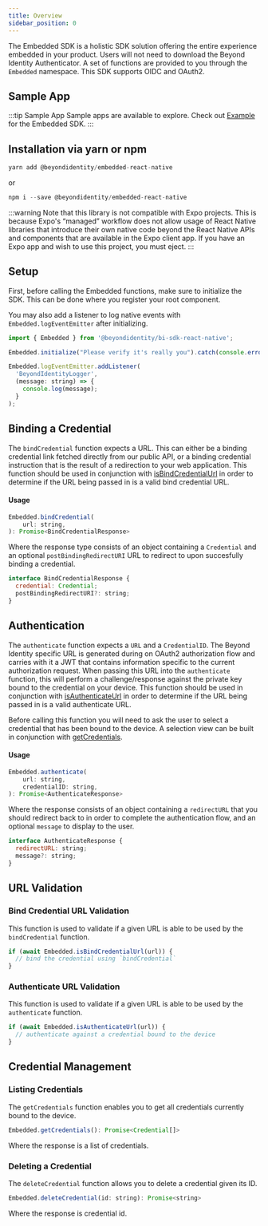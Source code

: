 ```yaml
---
title: Overview
sidebar_position: 0
---
```


The Embedded SDK is a holistic SDK solution offering the entire experience embedded in your product. Users will not need to download the Beyond Identity Authenticator. A set of functions are provided to you through the `Embedded` namespace. This SDK supports OIDC and OAuth2.

## Sample App

:::tip Sample App
Sample apps are available to explore. Check out [Example](https://github.com/gobeyondidentity/bi-sdk-react-native/tree/main/example) for the Embedded SDK.
:::

## Installation via yarn or npm

```javascript
yarn add @beyondidentity/embedded-react-native
```

or

```javascript
npm i --save @beyondidentity/embedded-react-native
```

:::warning
Note that this library is not compatible with Expo projects. This is because Expo's “managed” workflow does not allow usage of React Native libraries that introduce their own native code beyond the React Native APIs and components that are available in the Expo client app. If you have an Expo app and wish to use this project, you must eject.
:::

## Setup

First, before calling the Embedded functions, make sure to initialize the SDK. This can be done where you register your root component.

You may also add a listener to log native events with `Embedded.logEventEmitter` after initializing.

```javascript
import { Embedded } from '@beyondidentity/bi-sdk-react-native';

Embedded.initialize("Please verify it's really you").catch(console.error);

Embedded.logEventEmitter.addListener(
  'BeyondIdentityLogger',
  (message: string) => {
    console.log(message);
  }
);
```

## Binding a Credential

The `bindCredential` function expects a URL. This can either be a binding credential link fetched directly from our public API, or a binding credential instruction that is the result of a redirection to your web application. This function should be used in conjunction with [isBindCredentialUrl](#bind-credential-url-validation) in order to determine if the URL being passed in is a valid bind credential URL.

#### Usage

```javascript
Embedded.bindCredential(
    url: string,
): Promise<BindCredentialResponse>
```

Where the response type consists of an object containing a `Credential` and an optional `postBindingRedirectURI` URL to redirect to upon succesfully binding a credential.

```javascript
interface BindCredentialResponse {
  credential: Credential;
  postBindingRedirectURI?: string;
}
```

## Authentication

The `authenticate` function expects a `URL` and a `CredentialID`. The Beyond Identity specific URL is generated during on OAuth2 authorization flow and carries with it a JWT that contains information specific to the current authorization request. When passing this URL into the `authenticate` function, this will perform a challenge/response against the private key bound to the credential on your device. This function should be used in conjunction with [isAuthenticateUrl](#authenticate-url-validation) in order to determine if the URL being passed in is a valid authenticate URL.

Before calling this function you will need to ask the user to select a credential that has been bound to the device. A selection view can be built in conjunction with [getCredentials](#listing-credentials).

#### Usage

```javascript
Embedded.authenticate(
    url: string,
    credentialID: string,
): Promise<AuthenticateResponse>
```

Where the response consists of an object containing a `redirectURL` that you should redirect back to in order to complete the authentication flow, and an optional `message` to display to the user.

```javascript
interface AuthenticateResponse {
  redirectURL: string;
  message?: string;
}
```

## URL Validation

### Bind Credential URL Validation

This function is used to validate if a given URL is able to be used by the `bindCredential` function.

```javascript
if (await Embedded.isBindCredentialUrl(url)) {
  // bind the credential using `bindCredential`
}
```

### Authenticate URL Validation

This function is used to validate if a given URL is able to be used by the `authenticate` function.

```javascript
if (await Embedded.isAuthenticateUrl(url)) {
  // authenticate against a credential bound to the device
}
```

## Credential Management

### Listing Credentials

The `getCredentials` function enables you to get all credentials currently bound to the device.

```javascript
Embedded.getCredentials(): Promise<Credential[]>
```

Where the response is a list of credentials.

### Deleting a Credential

The `deleteCredential` function allows you to delete a credential given its ID.

```javascript
Embedded.deleteCredential(id: string): Promise<string>
```

Where the response is credential id.
